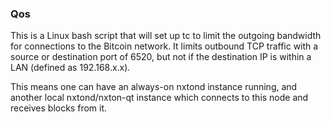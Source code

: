 ### Qos ###

This is a Linux bash script that will set up tc to limit the outgoing bandwidth for connections to the Bitcoin network. It limits outbound TCP traffic with a source or destination port of 6520, but not if the destination IP is within a LAN (defined as 192.168.x.x).

This means one can have an always-on nxtond instance running, and another local nxtond/nxton-qt instance which connects to this node and receives blocks from it.
